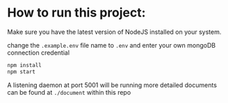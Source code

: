 # How to run this project:

Make sure you have the latest version of NodeJS installed on your system.

change the `.example.env` file name to `.env` and enter your own mongoDB connection credential  

```bash
npm install
npm start
```
A listening daemon at port 5001 will be running 
more detailed documents can be found at `./document` within this repo

